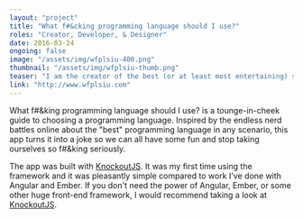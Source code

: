 ```yaml
---
layout: "project"
title: "What f#&cking programming language should I use?"
roles: "Creator, Developer, & Designer"
date: 2016-03-24
ongoing: false
image: "/assets/img/wfplsiu-400.png"
thumbnail: "/assets/img/wfplsiu-thumb.png"
teaser: "I am the creator of the best (or at least most entertaining) site for deciding on a programming language for your next project"
link: "http://www.wfplsiu.com"
---
```


What f#&king programming language should I use? is a tounge-in-cheek guide to choosing a programming language. Inspired by the endless nerd battles online about the "best" programming language in any scenario, this app turns it into a joke so we can all have some fun and stop taking ourselves so f#&king seriously.

The app was built with [KnockoutJS](http://www.knockoutjs.com). It was my first time using the framework and it was pleasantly simple compared to work I've done with Angular and Ember. If you don't need the power of Angular, Ember, or some other huge front-end framework, I would recommend taking a look at [KnockoutJS](http://www.knockoutjs.com).
